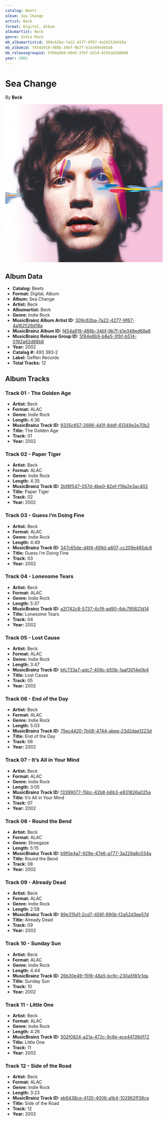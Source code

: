 ```yaml
---
catalog: Beets
album: Sea Change
artist: Beck
format: Digital, Album
albumartist: Beck
genre: Indie Rock
mb_albumartistid: 309c62ba-7a22-4277-9f67-4a162526d18a
mb_albumid: f454a919-488b-34bf-9b7f-b1e349ed68a6
mb_releasegroupid: 5f84e8b9-b8e5-3fbf-b514-0192a62d88b6
year: 2002
---
```


# Sea Change

By **Beck**

![](../../assets/beetscovers/Beck-Sea_Change.jpg)

## Album Data

- **Catalog:** Beets
- **Format:** Digital, Album
- **Album:** Sea Change
- **Artist:** Beck
- **Albumartist:** Beck
- **Genre:** Indie Rock
- **MusicBrainz Album Artist ID:** [309c62ba-7a22-4277-9f67-4a162526d18a](https://musicbrainz.org/artist/309c62ba-7a22-4277-9f67-4a162526d18a)
- **MusicBrainz Album ID:** [f454a919-488b-34bf-9b7f-b1e349ed68a6](https://musicbrainz.org/release/f454a919-488b-34bf-9b7f-b1e349ed68a6)
- **MusicBrainz Release Group ID:** [5f84e8b9-b8e5-3fbf-b514-0192a62d88b6](https://musicbrainz.org/release-group/5f84e8b9-b8e5-3fbf-b514-0192a62d88b6)
- **Year:** 2002
- **Catalog #:** 493 393-2
- **Label:** Geffen Records
- **Total Tracks:** 12

## Album Tracks

### Track 01 - The Golden Age

- **Artist:** Beck
- **Format:** ALAC
- **Genre:** Indie Rock
- **Length:** 4:36
- **MusicBrainz Track ID:** [9335c657-2696-441f-8ddf-61349e2e70b2](https://musicbrainz.org/recording/9335c657-2696-441f-8ddf-61349e2e70b2)
- **Title:** The Golden Age
- **Track:** 01
- **Year:** 2002

### Track 02 - Paper Tiger

- **Artist:** Beck
- **Format:** ALAC
- **Genre:** Indie Rock
- **Length:** 4:35
- **MusicBrainz Track ID:** [2bf8f547-057d-4be0-82ef-f19a2e3ac402](https://musicbrainz.org/recording/2bf8f547-057d-4be0-82ef-f19a2e3ac402)
- **Title:** Paper Tiger
- **Track:** 02
- **Year:** 2002

### Track 03 - Guess I’m Doing Fine

- **Artist:** Beck
- **Format:** ALAC
- **Genre:** Indie Rock
- **Length:** 4:49
- **MusicBrainz Track ID:** [347c65de-d4f4-499d-a607-cc209e485dc8](https://musicbrainz.org/recording/347c65de-d4f4-499d-a607-cc209e485dc8)
- **Title:** Guess I’m Doing Fine
- **Track:** 03
- **Year:** 2002

### Track 04 - Lonesome Tears

- **Artist:** Beck
- **Format:** ALAC
- **Genre:** Indie Rock
- **Length:** 5:37
- **MusicBrainz Track ID:** [a2f742c8-5737-4cf9-ad90-4dc795621d14](https://musicbrainz.org/recording/a2f742c8-5737-4cf9-ad90-4dc795621d14)
- **Title:** Lonesome Tears
- **Track:** 04
- **Year:** 2002

### Track 05 - Lost Cause

- **Artist:** Beck
- **Format:** ALAC
- **Genre:** Indie Rock
- **Length:** 3:47
- **MusicBrainz Track ID:** [bfc733a7-adc7-409c-b50b-1aaf3014e0b4](https://musicbrainz.org/recording/bfc733a7-adc7-409c-b50b-1aaf3014e0b4)
- **Title:** Lost Cause
- **Track:** 05
- **Year:** 2002

### Track 06 - End of the Day

- **Artist:** Beck
- **Format:** ALAC
- **Genre:** Indie Rock
- **Length:** 5:03
- **MusicBrainz Track ID:** [75ec4420-7b08-4744-abee-23d2dae1223d](https://musicbrainz.org/recording/75ec4420-7b08-4744-abee-23d2dae1223d)
- **Title:** End of the Day
- **Track:** 06
- **Year:** 2002

### Track 07 - It’s All in Your Mind

- **Artist:** Beck
- **Format:** ALAC
- **Genre:** Indie Rock
- **Length:** 3:05
- **MusicBrainz Track ID:** [f3399077-15bc-42b8-b6b3-e831826a025a](https://musicbrainz.org/recording/f3399077-15bc-42b8-b6b3-e831826a025a)
- **Title:** It’s All in Your Mind
- **Track:** 07
- **Year:** 2002

### Track 08 - Round the Bend

- **Artist:** Beck
- **Format:** ALAC
- **Genre:** Shoegaze
- **Length:** 5:15
- **MusicBrainz Track ID:** [b9f0e4a7-929e-47e6-a777-3a229a8c034a](https://musicbrainz.org/recording/b9f0e4a7-929e-47e6-a777-3a229a8c034a)
- **Title:** Round the Bend
- **Track:** 08
- **Year:** 2002

### Track 09 - Already Dead

- **Artist:** Beck
- **Format:** ALAC
- **Genre:** Indie Rock
- **Length:** 2:58
- **MusicBrainz Track ID:** [89e315d1-2cd7-456f-890b-f2a52d3ee57d](https://musicbrainz.org/recording/89e315d1-2cd7-456f-890b-f2a52d3ee57d)
- **Title:** Already Dead
- **Track:** 09
- **Year:** 2002

### Track 10 - Sunday Sun

- **Artist:** Beck
- **Format:** ALAC
- **Genre:** Indie Rock
- **Length:** 4:44
- **MusicBrainz Track ID:** [26b30e49-15f8-48a5-bc9c-230a5f81c1da](https://musicbrainz.org/recording/26b30e49-15f8-48a5-bc9c-230a5f81c1da)
- **Title:** Sunday Sun
- **Track:** 10
- **Year:** 2002

### Track 11 - Little One

- **Artist:** Beck
- **Format:** ALAC
- **Genre:** Indie Rock
- **Length:** 4:26
- **MusicBrainz Track ID:** [502f0824-a21a-472c-9c8e-ece44139d172](https://musicbrainz.org/recording/502f0824-a21a-472c-9c8e-ece44139d172)
- **Title:** Little One
- **Track:** 11
- **Year:** 2002

### Track 12 - Side of the Road

- **Artist:** Beck
- **Format:** ALAC
- **Genre:** Indie Rock
- **Length:** 3:23
- **MusicBrainz Track ID:** [eb6438ce-4135-4006-a1b4-102962ff38ce](https://musicbrainz.org/recording/eb6438ce-4135-4006-a1b4-102962ff38ce)
- **Title:** Side of the Road
- **Track:** 12
- **Year:** 2002

